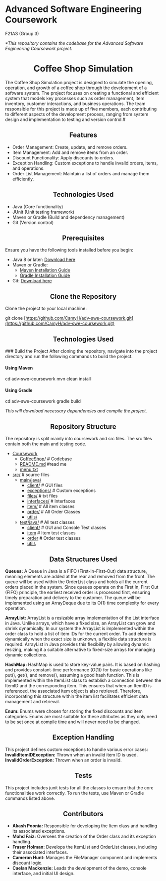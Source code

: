 # Advanced Software Engineering Coursework
F21AS (Group 3)

_*This repository contains the codebase for the Advanced Software Engineering Coursework project._

<h1 align="center">Coffee Shop Simulation</h1>


The Coffee Shop Simulation project is designed to simulate the opening, operation, and growth of a coffee shop through the development of a software system. The project focuses on creating a functional and efficient system that models key processes such as order management, item inventory, customer interactions, and business operations. The team responsible for this project is made up of five members, each contributing to different aspects of the development process, ranging from system design and implementation to testing and version control.#


<h2 align="center">Features</h2>

* Order Management: Create, update, and remove orders.
* Item Management: Add and remove items from an order.
* Discount Functionality: Apply discounts to orders.
* Exception Handling: Custom exceptions to handle invalid orders, items, and operations.
* Order List Management: Maintain a list of orders and manage them efficiently.

<h2 align="center">Technologies Used</h2>

* Java (Core functionality)
* JUnit (Unit testing framework)
* Maven or Gradle (Build and dependency management)
* Git (Version control)

<h2 align="center">Prerequisites</h2>

Ensure you have the following tools installed before you begin:

* Java 8 or later: [Download here](https://www.oracle.com/java/technologies/downloads/#java11?er=221886)
* Maven or Gradle:
  * [Maven Installation Guide](https://maven.apache.org/install.html)
  * [Gradle Installation Guide](https://gradle.org/install/)
* Git: [Download here](https://git-scm.com/)

<h2 align="center">Clone the Repository</h2>

Clone the project to your local machine:

git clone [https://github.com/CamyH/adv-swe-coursework.git](https://github.com/CamyH/adv-swe-coursework.git)

<h2 align="center">Technologies Used</h2>
### Build the Project
After cloning the repository, navigate into the project directory and run the following commands to build the project.

#### Using Maven
cd adv-swe-coursework
mvn clean install

#### Using Gradle
cd adv-swe-coursework
gradle build

_This will download necessary dependencies and compile the project._

<h2 align="center">Repository Structure</h2>

The repository is split mainly into coursework and src files. The src files contain both the main and testing code.

* [Coursework](https://github.com/CamyH/adv-swe-coursework)
  * [CoffeeShop/](CoffeeShop)  # Codebase
  * [README.md](README.md)  #read me
  * [menu.txt](menu.txt)
* [src/](CoffeeShop/src)    # source files
  * [main/java/](CoffeeShop/src/main/java)
    * [client/](CoffeeShop/src/main/java/client) # GUI files
    * [exceptions/](CoffeeShop/src/main/java/exceptions)  # Custom exceptions
    * [files/](CoffeeShop/src/main/java/files)  # txt files
    * [interfaces/](CoffeeShop/src/main/java/interfaces)  # Interfaces
    * [item/](CoffeeShop/src/main/java/item) # All item classes
    * [order/](CoffeeShop/src/main/java/order) # All Order Classes
    * [utils/](CoffeeShop/src/main/java/utils)
  * [test/java/](CoffeeShop/src/test/java)   # All test classes
    * [client/](CoffeeShop/src/test/java/client)  # GUI and Console Test classes
    * [item](CoffeeShop/src/test/java/item)  # Item test classes
    * [order](CoffeeShop/src/test/java/order)  # Order test classes
    * [utils](CoffeeShop/src/test/java/utils)


<h2 align="center">Data Structures Used </h2>

**Queues:** A Queue in Java is a FIFO (First-In-First-Out) data structure, meaning elements are added at the rear and removed from the front. The queue will be used within the OrderList class and holds all the current orders placed in the system. Since queues operate on the First In, First Out (FIFO) principle, the earliest received order is processed first, ensuring timely preparation and delivery to the customer. The queue will be implemented using an ArrayDeque due to its O(1) time complexity for every operation. 

**ArrayList:** ArrayList is a resizable array implementation of the List interface in Java. Unlike arrays, which have a fixed size, an ArrayList can grow and shrink dynamically. In our system the ArrayList is implemented within the order class to hold a list of item IDs for the current order. To add elements dynamically when the exact size is unknown, a flexible data structure is required. ArrayList in Java provides this flexibility by allowing dynamic resizing, making it a suitable alternative to fixed-size arrays for managing dynamic collections. 

**HashMap:** HashMap is used to store key-value pairs. It is based on hashing and provides constant-time performance (O(1)) for basic operations like put(), get(), and remove(), assuming a good hash function. This is implemented within the ItemList class to establish a connection between the ItemID and the corresponding item. This ensures that when an ItemID is referenced, the associated item object is also retrieved. Therefore, incorporating this structure within the item list facilitates efficient data management and retrieval. 

**Enum:** Enums were chosen for storing the fixed discounts and item categories. Enums are most suitable for these attributes as they only need to be set once at compile time and will never need to be changed.

<h2 align="center">Exception Handling</h2>

This project defines custom exceptions to handle various error cases: <br/>
**InvalidItemIDException:** Thrown when an invalid item ID is used. <br/>
**InvalidOrderException:** Thrown when an order is invalid.
</p>

<h2 align="center">Tests</h2>

This project includes junit tests for all the classes to ensure that the core functionalities work correctly.
To run the tests, use Maven or Gradle commands listed above.

<h2 align="center">Contributors</h2>

*	__Akash Poonia:__ Responsible for developing the Item class and handling its associated exceptions.
*	__Mohd Faiz:__ Oversees the creation of the Order class and its exception handling.
*	__Fraser Holman:__ Develops the ItemList and OrderList classes, including their associated interfaces.
*	__Cameron Hunt:__ Manages the FileManager component and implements discount logic.
*	__Caelan Mackenzie:__ Leads the development of the demo, console interface, and initial UI design.





